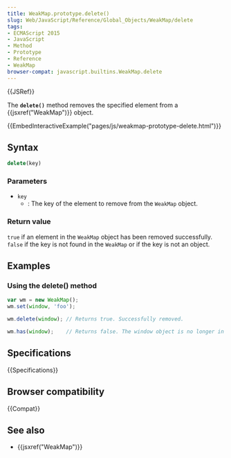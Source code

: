 ```yaml
---
title: WeakMap.prototype.delete()
slug: Web/JavaScript/Reference/Global_Objects/WeakMap/delete
tags:
- ECMAScript 2015
- JavaScript
- Method
- Prototype
- Reference
- WeakMap
browser-compat: javascript.builtins.WeakMap.delete
---
```

{{JSRef}}

The **`delete()`** method removes the specified element from a
{{jsxref("WeakMap")}} object.

{{EmbedInteractiveExample("pages/js/weakmap-prototype-delete.html")}}

## Syntax

```js
delete(key)
```

### Parameters

- `key`
  - : The key of the element to remove from the `WeakMap` object.

### Return value

`true` if an element in the `WeakMap` object has been removed successfully.
`false` if the key is not found in the `WeakMap` or if the key is not an object.

## Examples

### Using the delete() method

```js
var wm = new WeakMap();
wm.set(window, 'foo');

wm.delete(window); // Returns true. Successfully removed.

wm.has(window);    // Returns false. The window object is no longer in the WeakMap.
```

## Specifications

{{Specifications}}

## Browser compatibility

{{Compat}}

## See also

- {{jsxref("WeakMap")}}

